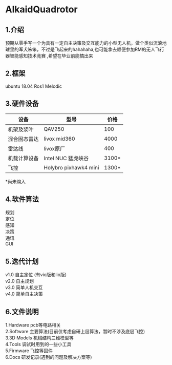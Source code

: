 # AlkaidQuadrotor
## 1.介绍
预期从零手写一个为具有一定自主决策及交互能力的小型无人机，做个类似流浪地球里的军犬笨笨，不过是飞起来的hahahaha,也可能拿去顺便参加RM的无人飞行器智能感知技术竞赛 ,希望在毕业前能搞出来

## 2.框架
ubuntu 18.04
Ros1 Melodic

## 3.硬件设备

| 设备 | 型号 | 价格
| --- | ----------- |---------- |
| 机架及浆叶 |  QAV250  |100|
| 混合固态雷达 |  livox mid360     |4000|
| 雷达线 |   livox原厂    |400|
| 机载计算设备 |  Intel NUC 猛虎峡谷 |3100*|
| 飞控 | Holybro pixhawk4 mini |1300*|

 *尚未购入 


## 4.软件算法
规划  
定位  
感知    
决策   
通讯  
GUI    


## 5.迭代计划
v1.0 自主定位 (有vio版和lio版)   
v2.0 自主规划  
v3.0 简单人机交互  
v4.0 简单自主决策  


## 6.文件说明
1.Hardware pcb等电路相关    
2.Software  主要算法(目前仅考虑自研上层算法，暂时不涉及底层飞控)  
3.3D Models 机械结构三维模型等  
4.Tools 调试时用到的一些小工具  
5.Firmware 飞控等固件  
6.Docs 研发记录(遇到的问题及解决方案等)


